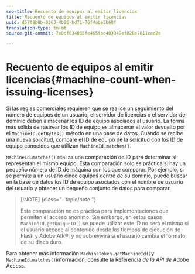 ```yaml
---
seo-title: Recuento de equipos al emitir licencias
title: Recuento de equipos al emitir licencias
uuid: d57f8b0b-0363-4b26-bd71-76f4abe5b68f
translation-type: tm+mt
source-git-commit: 7e8df034035fe465fbe403949ef828e7811ced2e

---
```



# Recuento de equipos al emitir licencias{#machine-count-when-issuing-licenses}

Si las reglas comerciales requieren que se realice un seguimiento del número de equipos de un usuario, el servidor de licencias o el servidor de dominio deben almacenar los ID de equipo asociados al usuario. La forma más sólida de rastrear los ID de equipo es almacenar el valor devuelto por el `MachineId.getBytes()` método en una base de datos. Cuando se recibe una nueva solicitud, compare el ID de equipo de la solicitud con los ID de equipo conocidos que utilizan `MachineId.matches()`.

`MachineId.matches()` realiza una comparación de ID para determinar si representan el mismo equipo. Esta comparación solo es práctica si hay un pequeño número de ID de máquina con los que comparar. Por ejemplo, si se permite a un usuario cinco equipos dentro de su dominio, puede buscar en la base de datos los ID de equipo asociados con el nombre de usuario del usuario y obtener un pequeño conjunto de datos para comparar.

>[!NOTE] {class=&quot;- topic/note &quot;}
>
>Esta comparación no es práctica para implementaciones que permiten el acceso anónimo. Sin embargo, en estos casos `MachineId.getUniqueID()` se puede utilizar este ID no será el mismo si el usuario accede al contenido desde los tiempos de ejecución de Flash y Adobe AIR®, y no sobrevivirá si el usuario cambia el formato de su disco duro.

Para obtener más información `MachineToken.getMachineId()`y `MachineId.matches()`información, consulte la Referencia *de la API de* Adobe Access.
